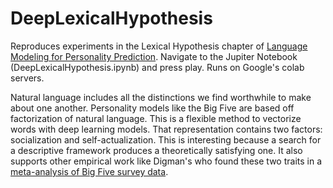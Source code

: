 # DeepLexicalHypothesis

Reproduces experiments in the Lexical Hypothesis chapter of [Language Modeling for Personality Prediction](https://open.bu.edu/handle/2144/41942). Navigate to the Jupiter Notebook (DeepLexicalHypothesis.ipynb) and press play. Runs on Google's colab servers.

Natural language includes all the distinctions we find worthwhile to make about one another. Personality models like the Big Five are based off factorization of natural language. This is a flexible method to vectorize words with deep learning models. That representation contains two factors: socialization and self-actualization. This is interesting because a search for a descriptive framework produces a theoretically satisfying one. It also supports other empirical work like Digman's who found these two traits in a [meta-analysis of Big Five survey data](https://psycnet.apa.org/buy/1997-42257-010).
